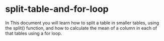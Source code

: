 # split-table-and-for-loop
In This document you will learn how to split a table in smaller tables, using the split() function, and how to calculate the mean of a column in each of that tables using a for loop.
